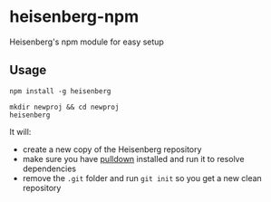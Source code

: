 heisenberg-npm
==============

Heisenberg's npm module for easy setup

## Usage

```
npm install -g heisenberg
```

```
mkdir newproj && cd newproj
heisenberg
```

It will:

- create a new copy of the Heisenberg repository
- make sure you have [pulldown](http://github.com/jackfranklin/pulldown) installed and run it to resolve dependencies
- remove the `.git` folder and run `git init` so you get a new clean repository

